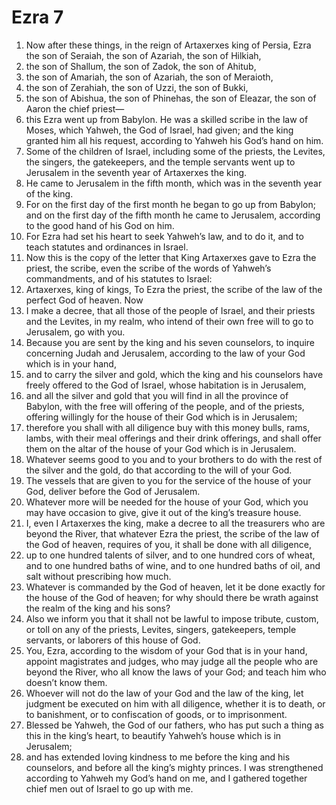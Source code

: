 ﻿
# Ezra 7
1. Now after these things, in the reign of Artaxerxes king of Persia, Ezra the son of Seraiah, the son of Azariah, the son of Hilkiah, 
2. the son of Shallum, the son of Zadok, the son of Ahitub, 
3. the son of Amariah, the son of Azariah, the son of Meraioth, 
4. the son of Zerahiah, the son of Uzzi, the son of Bukki, 
5. the son of Abishua, the son of Phinehas, the son of Eleazar, the son of Aaron the chief priest— 
6. this Ezra went up from Babylon. He was a skilled scribe in the law of Moses, which Yahweh, the God of Israel, had given; and the king granted him all his request, according to Yahweh his God’s hand on him. 
7. Some of the children of Israel, including some of the priests, the Levites, the singers, the gatekeepers, and the temple servants went up to Jerusalem in the seventh year of Artaxerxes the king. 
8. He came to Jerusalem in the fifth month, which was in the seventh year of the king. 
9. For on the first day of the first month he began to go up from Babylon; and on the first day of the fifth month he came to Jerusalem, according to the good hand of his God on him. 
10. For Ezra had set his heart to seek Yahweh’s law, and to do it, and to teach statutes and ordinances in Israel. 
11. Now this is the copy of the letter that King Artaxerxes gave to Ezra the priest, the scribe, even the scribe of the words of Yahweh’s commandments, and of his statutes to Israel: 
12. Artaxerxes, king of kings, To Ezra the priest, the scribe of the law of the perfect God of heaven. Now 
13. I make a decree, that all those of the people of Israel, and their priests and the Levites, in my realm, who intend of their own free will to go to Jerusalem, go with you. 
14. Because you are sent by the king and his seven counselors, to inquire concerning Judah and Jerusalem, according to the law of your God which is in your hand, 
15. and to carry the silver and gold, which the king and his counselors have freely offered to the God of Israel, whose habitation is in Jerusalem, 
16. and all the silver and gold that you will find in all the province of Babylon, with the free will offering of the people, and of the priests, offering willingly for the house of their God which is in Jerusalem; 
17. therefore you shall with all diligence buy with this money bulls, rams, lambs, with their meal offerings and their drink offerings, and shall offer them on the altar of the house of your God which is in Jerusalem. 
18. Whatever seems good to you and to your brothers to do with the rest of the silver and the gold, do that according to the will of your God. 
19. The vessels that are given to you for the service of the house of your God, deliver before the God of Jerusalem. 
20. Whatever more will be needed for the house of your God, which you may have occasion to give, give it out of the king’s treasure house. 
21. I, even I Artaxerxes the king, make a decree to all the treasurers who are beyond the River, that whatever Ezra the priest, the scribe of the law of the God of heaven, requires of you, it shall be done with all diligence, 
22. up to one hundred talents of silver, and to one hundred cors of wheat, and to one hundred baths of wine, and to one hundred baths of oil, and salt without prescribing how much. 
23. Whatever is commanded by the God of heaven, let it be done exactly for the house of the God of heaven; for why should there be wrath against the realm of the king and his sons? 
24. Also we inform you that it shall not be lawful to impose tribute, custom, or toll on any of the priests, Levites, singers, gatekeepers, temple servants, or laborers of this house of God. 
25. You, Ezra, according to the wisdom of your God that is in your hand, appoint magistrates and judges, who may judge all the people who are beyond the River, who all know the laws of your God; and teach him who doesn’t know them. 
26. Whoever will not do the law of your God and the law of the king, let judgment be executed on him with all diligence, whether it is to death, or to banishment, or to confiscation of goods, or to imprisonment. 
27. Blessed be Yahweh, the God of our fathers, who has put such a thing as this in the king’s heart, to beautify Yahweh’s house which is in Jerusalem; 
28. and has extended loving kindness to me before the king and his counselors, and before all the king’s mighty princes. I was strengthened according to Yahweh my God’s hand on me, and I gathered together chief men out of Israel to go up with me. 
